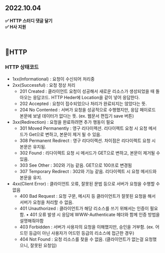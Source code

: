 ## 2022.10.04

**✅ HTTP 스터디 댓글 달기** <br>
**✅ H사 지원**

<br>

## 🌱HTTP

### HTTP 상태코드

- 1xx(Informational) : 요청이 수신되어 처리중
- 2xx(Successful) : 요청 정상 처리
    - 201 Created : 클라이언트 요청이 성공해서 새로운 리소스가 생성되었을 때 돌아오는 응답코드. HTTP Heder에 Location을 같이 넣어 응답한다.
    - 202 Accepted : 요청이 접수되었으나 처리가 완료되지는 않았다는 뜻.
    - 204 No Contented : 서버가 요청을 성공적으로 수행했지만, 응답 페이로드 본문에 보낼 데이터가 없다는 뜻. (ex. 웹문서 편집기 save 버튼)
- 3xx(Redirection) : 요청을 완료하려면 추가 행동이 필요
    - 301 Moved Permanently : 영구 리다이렉션. 리다이렉트 요청 시 요청 메서드가 Get으로 변하고, 본문이 제거 될 수 있음.
    - 308 Permanent Redirect : 영구 리다이렉션. 차이점은 리다이렉트 요청 시 본문은 유지됨.
    - 302 Found : 리다이렉트 요청 시 메서드가 GET으로 변하고, 본문이 제거될 수 있음.
    - 303 See Other : 302와 기능 같음. GET으로 100프로 변경됨
    - 307 Temporary Redirect : 302와 기능 같음. 리다이렉트 시 요청 메서드와 본문을 유지.
- 4xx(Client Error) : 클라이언트 오류, 잘못된 문법 등으로 서버가 요청을 수행할 수 없음
    - 400 Bad Request : 요청 구문, 메시지 등 클라이언트가 잘못된 요청을 해서 서버가 요청을 처리할 수 없음.
    - 401 Unauthorized : 클라이언트가 해당 리소스를 쓰기 위해서는 인증이 필요함. • 401 오류 발생 시 응답에 WWW-Authenticate 헤더와 함께 인증 방법을 설명해줘야함
    - 403 Forbidden : 서버가 사용자의 요청을 이해했지만, 승인을 거부함. (ex. 어드민 등급이 아닌 사용자가 어드민 등급의 리소스에 접근한 경우)
    - 404 Not Found : 요청 리소스를 찾을 수 없음. (클라이언트가 없는걸 요청했으니, 잘못된 요청임)
